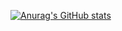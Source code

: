 [![Anurag's GitHub stats](https://github-readme-stats.vercel.app/api?username=zakinao&theme=onedark&show_icons=true)](https://github.com/anuraghazra/github-readme-stats)
